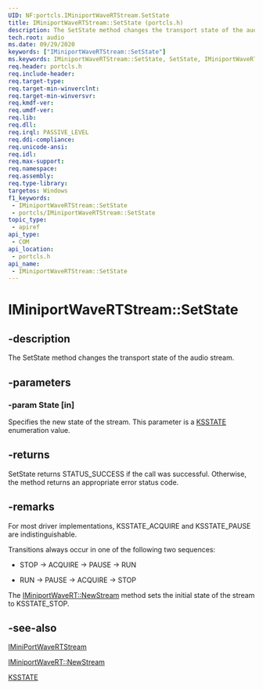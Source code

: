 ```yaml
---
UID: NF:portcls.IMiniportWaveRTStream.SetState
title: IMiniportWaveRTStream::SetState (portcls.h)
description: The SetState method changes the transport state of the audio stream.
tech.root: audio
ms.date: 09/29/2020
keywords: ["IMiniportWaveRTStream::SetState"]
ms.keywords: IMiniportWaveRTStream::SetState, SetState, IMiniportWaveRTStream.SetState, IMiniportWaveRTStream::SetState, IMiniportWaveRTStream.SetState
req.header: portcls.h
req.include-header: 
req.target-type: 
req.target-min-winverclnt: 
req.target-min-winversvr: 
req.kmdf-ver: 
req.umdf-ver: 
req.lib: 
req.dll: 
req.irql: PASSIVE_LEVEL
req.ddi-compliance: 
req.unicode-ansi: 
req.idl: 
req.max-support: 
req.namespace: 
req.assembly: 
req.type-library: 
targetos: Windows
f1_keywords:
 - IMiniportWaveRTStream::SetState
 - portcls/IMiniportWaveRTStream::SetState
topic_type:
 - apiref
api_type:
 - COM
api_location:
 - portcls.h
api_name:
 - IMiniportWaveRTStream::SetState
---
```


# IMiniportWaveRTStream::SetState


## -description

The SetState method changes the transport state of the audio stream.

## -parameters

### -param State [in]



Specifies the new state of the stream. This parameter is a [KSSTATE](../ks/ne-ks-ksstate.md) enumeration value.

## -returns

SetState returns STATUS_SUCCESS if the call was successful. Otherwise, the method returns an appropriate error status code.

## -remarks

For most driver implementations, KSSTATE_ACQUIRE and KSSTATE_PAUSE are indistinguishable.

Transitions always occur in one of the following two sequences:

- STOP → ACQUIRE → PAUSE → RUN

- RUN → PAUSE → ACQUIRE → STOP

The [IMiniportWaveRT::NewStream](nf-portcls-iminiportwavert-newstream.md) method sets the initial state of the stream to KSSTATE_STOP.

## -see-also

[IMiniPortWaveRTStream](nn-portcls-iminiportwavertstream.md)

[IMiniportWaveRT::NewStream](nf-portcls-iminiportwavert-newstream.md)

[KSSTATE](../ks/ne-ks-ksstate.md)


